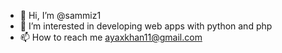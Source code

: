 - 👋 Hi, I’m @sammiz1
- 👀 I’m interested in developing web apps with python and php
- 📫 How to reach me ayaxkhan11@gmail.com

<!---
sammiz1/sammiz1 is a ✨ special ✨ repository because its `README.md` (this file) appears on your GitHub profile.
You can click the Preview link to take a look at your changes.
--->

